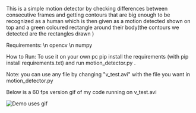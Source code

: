 This is a simple motion detector by checking differences between consecutive frames and getting contours that are big enough to be recognized as a human which is then given as a motion detected shown on top and a green coloured rectangle around their body(the contours we detected are the rectangles drawn )

Requirements:
\n
opencv
\n
numpy

How to Run:
To use it on your own pc pip install the requirements (with pip install requirements.txt) and run motion_detector.py .


Note: you can use any file by changing "v_test.avi" with the file you want in motion_detector.py


Below is a 60 fps version gif of my code running on v_test.avi


![Demo uses gif](demo/demo.gif)